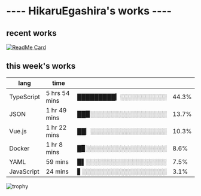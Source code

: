 # ---- HikaruEgashira's works ----

## recent works

[![ReadMe Card](https://github-readme-stats.vercel.app/api/pin/?username=twin-te&repo=twinte-front)](https://github.com/twin-te/twinte-front)

## this week's works

| lang        | time           |                       |        |
| ----------- | -------------- | --------------------- | ------ |
| TypeScript  | 5 hrs 54 mins  | █████████▎░░░░░░░░░░░ |  44.3% |
| JSON        | 1 hr 49 mins   | ██▉░░░░░░░░░░░░░░░░░░ |  13.7% |
| Vue.js      | 1 hr 22 mins   | ██▏░░░░░░░░░░░░░░░░░░ |  10.3% |
| Docker      | 1 hr 8 mins    | █▊░░░░░░░░░░░░░░░░░░░ |   8.6% |
| YAML        | 59 mins        | █▌░░░░░░░░░░░░░░░░░░░ |   7.5% |
| JavaScript  | 24 mins        | ▋░░░░░░░░░░░░░░░░░░░░ |   3.1% |

![trophy](https://github-profile-trophy.vercel.app/?username=HikaruEgashira&theme=onedark)
